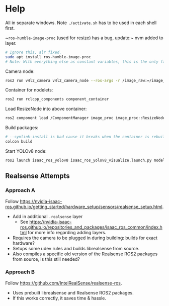 # Help

All in separate windows. Note `./activate.sh` has to be used in each shell first.

~`ros-humble-image-proc` (used for resize) has a bug, update:~ nvm added to layer.

```sh
# Ignore this, alr fixed.
sudo apt install ros-humble-image-proc
# Note: With everything else as constant variables, this is the only factor between it working & not.
```

Camera node:

```sh
ros2 run v4l2_camera v4l2_camera_node --ros-args -r /image_raw:=/image_cam
```

Container for nodelets:

```sh
ros2 run rclcpp_components component_container
```

Load ResizeNode into above container:

```sh
ros2 component load /ComponentManager image_proc image_proc::ResizeNode -r /image:=/image_cam -r /resize:=/image -p use_scale:=false -p height:=640 -p width:=640
```

Build packages:

```sh
# --symlink-install is bad cause it breaks when the container is rebuilt.
colcon build
```

Start YOLOv8 node:

```sh
ros2 launch isaac_ros_yolov8 isaac_ros_yolov8_visualize.launch.py model_file_path:=/workspaces/isaac_ros-dev/models/yolov8s.onnx engine_file_path:=/workspaces/isaac_ros-dev/models/yolov8s.plan input_binding_names:=['images'] output_binding_names:=['output0'] network_image_width:=640 network_image_height:=640 force_engine_update:=False image_mean:=[0.0,0.0,0.0] image_stddev:=[1.0,1.0,1.0] input_image_width:=640 input_image_height:=640 confidence_threshold:=0.25 nms_threshold:=0.45
```

## Realsense Attempts

### Approach A

Follow <https://nvidia-isaac-ros.github.io/getting_started/hardware_setup/sensors/realsense_setup.html>.

- Add in additional `.realsense` layer
  - See <https://nvidia-isaac-ros.github.io/repositories_and_packages/isaac_ros_common/index.html> for more info regarding adding layers.
- Requires the camera to be plugged in during building: builds for exact hardware?
- Setups some udev rules and builds librealsense from source.
- Also compiles a specific old version of the Realsense ROS2 packages from source, is this still needed?

### Approach B

Follow <https://github.com/IntelRealSense/realsense-ros>.

- Uses prebuilt librealsense and Realsense ROS2 packages.
- If this works correctly, it saves time & hassle.
